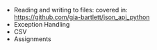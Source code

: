 - Reading and writing to files: covered in:  
https://github.com/gia-bartlett/json_api_python  
- Exception Handling  
- CSV  
- Assignments  

